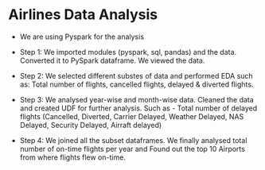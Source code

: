 # Airlines Data Analysis

- We are using Pyspark for the analysis

- Step 1: We imported modules (pyspark, sql, pandas) and the data. Converted it to PySpark dataframe. We viewed the data.

- Step 2: We selected different substes of data and performed EDA such as: Total number of flights, cancelled flights, delayed & diverted flights.

- Step 3: We analysed year-wise and month-wise data. Cleaned the data and created UDF for further analysis. Such as - Total number of delayed flights (Cancelled, Diverted, Carrier Delayed, Weather Delayed, NAS Delayed, Security Delayed, Airraft delayed)

- Step 4: We joined all the subset dataframes. We finally analysed total number of on-time flights per year and Found out the top 10 Airports from where flights flew on-time.
